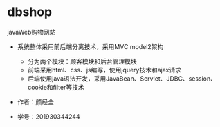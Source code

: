 # dbshop
javaWeb购物网站

+ 系统整体采用前后端分离技术，采用MVC model2架构
  + 分为两个模块：顾客模块和后台管理模块
  + 前端采用html、css、js编写，使用jquery技术和ajax请求
  + 后端使用java语法开发，采用JavaBean、Servlet、JDBC、session、cookie和filter等技术





+ 作者：颜经全
+ 学号：201930344244
